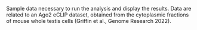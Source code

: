 Sample data necessary to run the analysis and display the results. Data are related to an Ago2 eCLIP dataset, obtained from the cytoplasmic fractions of mouse whole testis cells (Griffin et al., Genome Research 2022).
